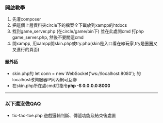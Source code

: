 ### 開啟教學
1. 先灌composer
2. 把這個上層資料夾circle下的檔案全下載放到xampp的htdocs
3. 找到game_server.php (在circle/game/bin下) 並在此處開cmd 打php game_server.php, 然後不要關這cmd
4. 開xampp, 用xampp開skin.php或try.php(skin是入口看在線玩家,try是圈圈叉叉進行的頁面)

#### 題外話

-  skin.php的 let conn = new WebSocket('ws://localhost:8080'); 的localhost改伺服器IP同內網可互聯
-  在skin.php所在處cmd打指令**php -S 0.0.0.0:8000**

************************************************

### 以下還沒做QAQ

-  tic-tac-toe.php 遊戲邏輯判斷、傳遞功能及結束後處置
